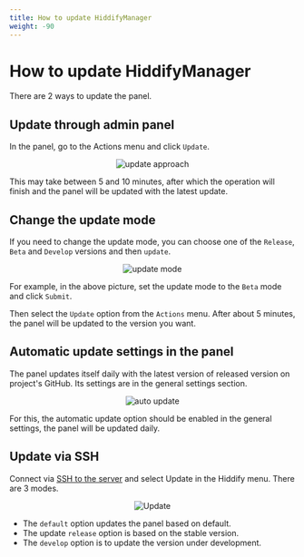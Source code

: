 ```yaml
---
title: How to update HiddifyManager
weight: -90
---
```


<div dir="ltr" markdown="1">



# How to update HiddifyManager
There are 2 ways to update the panel.

## Update through admin panel
In the panel, go to the Actions menu and click `Update`.

<div align=center markdown=1>
  
![update approach ](https://github.com/hiddify/hiddify-config/assets/125398461/9f482e1c-30ae-4fd3-8d3c-44d72b08155f)

</div>

This may take between 5 and 10 minutes, after which the operation will finish and the panel will be updated with the latest update.



## Change the update mode

If you need to change the update mode, you can choose one of the `Release`, `Beta` and `Develop` versions and then `update`.


<div align=center markdown=1>

![update mode](https://github.com/hiddify/Hiddify-Server/assets/125398461/dd430784-7e78-4dd3-b549-67f653c02f45)

</div>

For example, in the above picture, set the update mode to the `Beta` mode and click `Submit`.

Then select the `Update` option from the `Actions` menu. After about 5 minutes, the panel will be updated to the version you want.

## Automatic update settings in the panel

The panel updates itself daily with the latest version of released version on project's GitHub. Its settings are in the general settings section.


<div align=center markdown=1>
  
![auto update](https://github.com/hiddify/hiddify-config/assets/125398461/9ba845b1-2538-44db-90e2-57c7b31e5c8c)

</div>

For this, the automatic update option should be enabled in the general settings, the panel will be updated daily.

## Update via SSH

Connect via [SSH to the server](/manager/installation-and-setup/How-to-connect-to-server-via-SSH/) and select Update in the Hiddify menu. There are 3 modes.

<div align=center markdown=1>

![Update](https://github.com/hiddify/hiddify.com/assets/125398461/9b24004d-cb44-4137-a573-76eb59d8930a)

</div>

* The `default` option updates the panel based on default.
* The update `release` option is based on the stable version.
* The `develop` option is to update the version under development.
